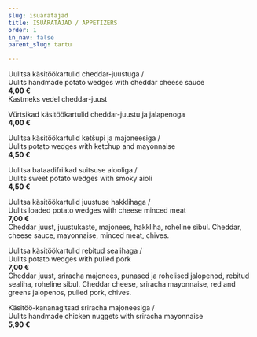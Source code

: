 ```yaml
---
slug: isuaratajad
title: ISUÄRATAJAD / APPETIZERS
order: 1
in_nav: false
parent_slug: tartu

---
```

Uulitsa käsitöökartulid cheddar-juustuga /  
Uulits handmade potato wedges with cheddar cheese sauce  
**4,00 €**  
<span class="koostis">Kastmeks vedel cheddar-juust</span>

<span class="spicy"></span>
Vürtsikad käsitöökartulid cheddar-juustu ja jalapenoga  
**4,00 €**

Uulitsa käsitöökartulid ketšupi ja majoneesiga /  
Uulits potato wedges with ketchup and mayonnaise  
**4,50 €**

<span class="special"></span>
Uulitsa bataadifriikad suitsuse aiooliga /  
Uulits sweet potato wedges with smoky aioli  
**4,50 €**

Uulitsa käsitöökartulid juustuse hakklihaga /  
Uulits loaded potato wedges with cheese minced meat  
**7,00 €**  
<span class="koostis">Cheddar juust, juustukaste, majonees, hakkliha, roheline sibul. Cheddar, cheese sauce, mayonnaise, minced meat, chives.</span>

<span class="spicy"></span> Uulitsa käsitöökartulid rebitud sealihaga /  
Uulits potato wedges with pulled pork  
**7,00 €**  
<span class="koostis">Cheddar juust, sriracha majonees, punased ja rohelised jalopenod, rebitud sealiha, roheline sibul. Cheddar cheese, sriracha mayonnaise, red and greens jalopenos, pulled pork, chives.</span>

Käsitöö-kananagitsad sriracha majoneesiga /  
Uulits handmade chicken nuggets with sriracha mayonnaise  
**5,90 €**